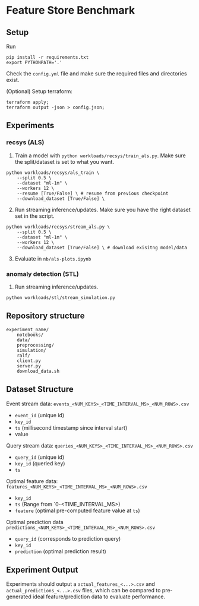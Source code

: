 # Feature Store Benchmark 

## Setup 

Run 
```
pip install -r requirements.txt
export PYTHONPATH='.'
```
Check the `config.yml` file and make sure the required files and directories exist. 


(Optional) Setup terraform: 
```
terraform apply;
terraform output -json > config.json;
```

## Experiments 

### recsys (ALS) 
1. Train a model with `python workloads/recsys/train_als.py`. Make sure the split/dataset is set to what you want. 
```
python workloads/recsys/als_train \
    --split 0.5 \
    --dataset "ml-1m" \
    --workers 12 \ 
    --resume [True/False] \ # resume from previous checkpoint
    --download_dataset [True/False] \
```
2. Run streaming inference/updates. Make sure you have the right dataset set in the script.

```
python workloads/recsys/stream_als.py \
    --split 0.5 \
    --dataset "ml-1m" \
    --workers 12 \ 
    --download_dataset [True/False] \ # download exisitng model/data
```

3. Evaluate in `nb/als-plots.ipynb`

### anomaly detection (STL) 
1. Run streaming inference/updates.

```
python workloads/stl/stream_simulation.py
```


## Repository structure 

```
experiment_name/ 
    notebooks/ 
    data/ 
    preprocessing/
    simulation/
    ralf/
	client.py
	server.py
    download_data.sh 
```


## Dataset Structure 

Event stream data: `events_<NUM_KEYS>_<TIME_INTERVAL_MS>_<NUM_ROWS>.csv`
* `event_id` (unique id)
* `key_id` 
* `ts` (millisecond timestamp since interval start) 
* value 

Query stream data: `queries_<NUM_KEYS>_<TIME_INTERVAL_MS>_<NUM_ROWS>.csv`
* `query_id` (unique id)
* `key_id` (queried key)
* `ts` 

Optimal feature data: `features_<NUM_KEYS>_<TIME_INTERVAL_MS>_<NUM_ROWS>.csv`
* `key_id` 
* `ts`  (Range from `0-<TIME_INTERVAL_MS>)
* `feature` (optimal pre-computed feature value at `ts`) 

Optimal prediction data `predictions_<NUM_KEYS>_<TIME_INTERVAL_MS>_<NUM_ROWS>.csv`
* `query_id` (corresponds to prediction query)
* `key_id`
* `prediction` (optimal prediction result)

## Experiment Output 
Experiments should output a `actual_features_<...>.csv` and `actual_predictions_<...>.csv` files, which can be compared to pre-generated ideal feature/prediction data to evaluate performance. 






 



